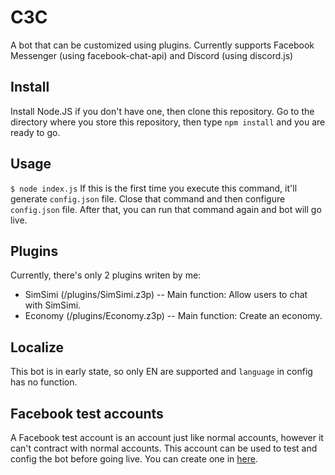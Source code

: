# C3C
A bot that can be customized using plugins. Currently supports Facebook Messenger (using facebook-chat-api) and Discord (using discord.js)

## Install
Install Node.JS if you don't have one, then clone this repository.
Go to the directory where you store this repository, then type `npm install` and you are ready to go.

## Usage
`$ node index.js`
If this is the first time you execute this command, it'll generate `config.json` file. Close that command and then configure `config.json` file.
After that, you can run that command again and bot will go live.

## Plugins
Currently, there's only 2 plugins writen by me: 
- SimSimi (/plugins/SimSimi.z3p)
-- Main function: Allow users to chat with SimSimi.
- Economy (/plugins/Economy.z3p)
-- Main function: Create an economy.

## Localize
This bot is in early state, so only EN are supported and `language` in config has no function.

## Facebook test accounts
A Facebook test account is an account just like normal accounts, however it can't contract with normal accounts. This account can be used to test and config the bot before going live.
You can create one in [here](https://www.facebook.com/whitehat/accounts/).
